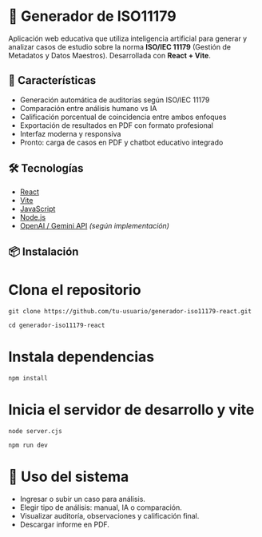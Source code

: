 # 🧠 Generador de ISO11179

Aplicación web educativa que utiliza inteligencia artificial para generar y analizar casos de estudio sobre la norma **ISO/IEC 11179** (Gestión de Metadatos y Datos Maestros). Desarrollada con **React + Vite**.

## 🚀 Características

- Generación automática de auditorías según ISO/IEC 11179
- Comparación entre análisis humano vs IA
- Calificación porcentual de coincidencia entre ambos enfoques
- Exportación de resultados en PDF con formato profesional
- Interfaz moderna y responsiva
- Pronto: carga de casos en PDF y chatbot educativo integrado

## 🛠️ Tecnologías

- [React](https://reactjs.org/)
- [Vite](https://vitejs.dev/)
- [JavaScript](https://developer.mozilla.org/en-US/docs/Web/JavaScript)
- [Node.js](https://nodejs.org/)
- [OpenAI / Gemini API](https://ai.google/discover/gemini/) *(según implementación)*

## 📦 Instalación


# Clona el repositorio
```
git clone https://github.com/tu-usuario/generador-iso11179-react.git
```
```
cd generador-iso11179-react
```

# Instala dependencias
```
npm install
```

# Inicia el servidor de desarrollo y vite 
```
node server.cjs
```

```
npm run dev
```

# 📄 Uso del sistema

- Ingresar o subir un caso para análisis.
- Elegir tipo de análisis: manual, IA o comparación.
- Visualizar auditoría, observaciones y calificación final.
- Descargar informe en PDF.